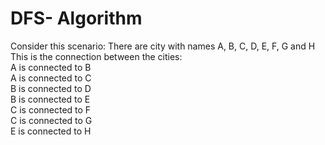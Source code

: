 # DFS- Algorithm

Consider this scenario: There are city with names A, B, C, D, E, F, G and H<br>
This is the connection between the cities:<br>
A is connected to B<br>
A is connected to C<br>
B is connected to D<br>
B is connected to E<br>
C is connected to F<br>
C is connected to G<br>
E is connected to H<br>

